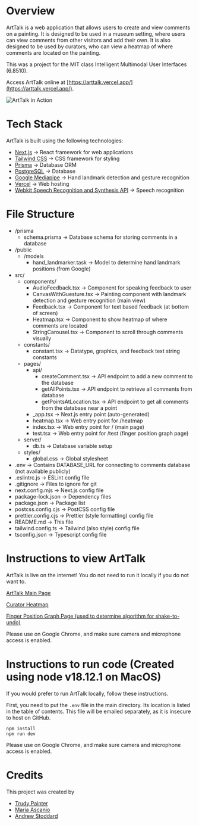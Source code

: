# Overview

ArtTalk is a web application that allows users to create and view comments on a painting. It is designed to be used in a museum setting, where users can view comments from other visitors and add their own. It is also designed to be used by curators, who can view a heatmap of where comments are located on the painting.

This was a project for the MIT class Intelligent Multimodal User Interfaces (6.8510).

Access ArtTalk online at [https://arttalk.vercel.app/](https://arttalk.vercel.app/).

![ArtTalk in Action](pointing.png)

# Tech Stack

ArtTalk is built using the following technologies:

- [Next.js](https://nextjs.org/) &rarr; React framework for web applications
- [Tailwind CSS](https://tailwindcss.com/) &rarr; CSS framework for styling
- [Prisma](https://www.prisma.io/) &rarr; Database ORM
- [PostgreSQL](https://www.postgresql.org/) &rarr; Database
- [Google Mediapipe](https://google.github.io/mediapipe/) &rarr; Hand landmark detection and gesture recognition
- [Vercel](https://vercel.com/) &rarr; Web hosting
- [Webkit Speech Recognition and Synthesis API](https://developer.mozilla.org/en-US/docs/Web/API/Web_Speech_API) &rarr; Speech recognition

# File Structure

- /prisma
  - schema.prisma &rarr; Database schema for storing comments in a database
- /public
  - /models
    - hand_landmarker.task &rarr; Model to determine hand landmark positions (from Google)
- src/
  - components/
    - AudioFeedback.tsx &rarr; Component for speaking feedback to user
    - CanvasWithGuesture.tsx &rarr; Painting component with landmark detection and gesture recognition (main view)
    - Feedback.tsx &rarr; Component for text based feedback (at bottom of screen)
    - Heatmap.tsx &rarr; Component to show heatmap of where comments are located
    - StringCarousel.tsx &rarr; Component to scroll through comments visually
  - constants/
    - constant.tsx &rarr; Datatype, graphics, and feedback text string constants
  - pages/
    - api/
      - createComment.tsx &rarr; API endpoint to add a new comment to the database
      - getAllPoints.tsx &rarr; API endpoint to retrieve all comments from database
      - getPointsAtLocation.tsx &rarr; API endpoint to get all comments from the database near a point
    - \_app.tsx &rarr; Next.js entry point (auto-generated)
    - heatmap.tsx &rarr; Web entry point for /heatmap
    - index.tsx &rarr; Web entry point for / (main page)
    - test.tsx &rarr; Web entry point for /test (finger position graph page)
  - server/
    - db.ts &rarr; Database variable setup
  - styles/
    - global.css &rarr; Global stylesheet
- .env &rarr; Contains DATABASE_URL for connecting to comments database (not available publicly)
- .eslintrc.js &rarr; ESLint config file
- .gitignore &rarr; Files to ignore for git
- next.config.mjs &rarr; Next.js config file
- package-lock.json &rarr; Dependency files
- package.json &rarr; Package list
- postcss.config.cjs &rarr; PostCSS config file
- prettier.config.cjs &rarr; Prettier (style formatting) config file
- README.md &rarr; This file
- tailwind.config.ts &rarr; Tailwind (also style) config file
- tsconfig.json &rarr; Typescript config file

# Instructions to view ArtTalk

ArtTalk is live on the internet! You do not need to run it locally if you do not want to.

[ArtTalk Main Page](https://arttalk.vercel.app/)

[Curator Heatmap](https://arttalk.vercel.app/heatmap)

[Finger Position Graph Page (used to determine algorithm for shake-to-undo)](https://arttalk.vercel.app/test)

Please use on Google Chrome, and make sure camera and microphone access is enabled.

# Instructions to run code (Created using node v18.12.1 on MacOS)

If you would prefer to run ArtTalk locally, follow these instructions.

First, you need to put the `.env` file in the main directory. Its location is listed in the table of contents.
This file will be emailed separately, as it is insecure to host on GitHub.

```
npm install
npm run dev
```

Please use on Google Chrome, and make sure camera and microphone access is enabled.

# Credits

This project was created by

- [Trudy Painter](https://www.trudy.computer/)
- [Maria Ascanio](https://www.linkedin.com/in/mariaascanioalino/)
- [Andrew Stoddard](http://www.apstodd.com/)
